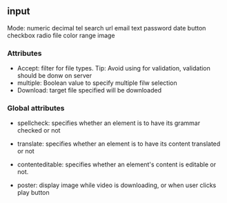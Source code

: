 ## input 

Mode:  numeric   decimal   tel   search   url    email   text password  date   button  checkbox radio      file     color      range       image

### Attributes
- Accept: filter for file types.      Tip: Avoid using for validation, validation should be donw on server
- multiple: Boolean value to specify multiple filw selection
- Download: target file specified will be downloaded


### Global attributes
- spellcheck: specifies whether an element is to have its grammar checked or not
- translate: specifies whether an element is to have its content translated or not
- contenteditable: specifies whether an element's content is editable or not.

- poster: display image while video is downloading, or when user clicks play button



